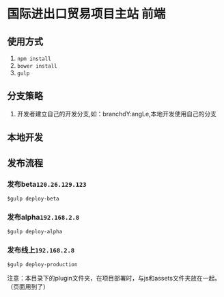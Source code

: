 # 国际进出口贸易项目主站 前端

## 使用方式

1. `npm install`
2. `bower install`
3. `gulp`

## 分支策略

1. 开发者建立自己的开发分支,如：branchdY:angLe,本地开发使用自己的分支


## 本地开发


## 发布流程

### 发布beta```120.26.129.123```

```
$gulp deploy-beta
```

### 发布alpha```192.168.2.8```

```
$gulp deploy-alpha
```

### 发布线上```192.168.2.8```
```
$gulp deploy-production
```  

注意：本目录下的plugin文件夹，在项目部署时，与js和assets文件夹放在一起。（页面用到了）





